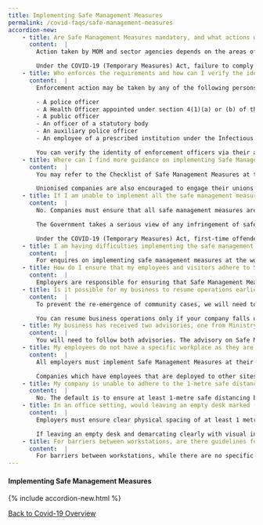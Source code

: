 ```yaml
---
title: Implementing Safe Management Measures
permalink: /covid-faqs/safe-management-measures
accordion-new:
    - title: Are Safe Management Measures mandatory, and what actions will Ministry of Manpower (MOM) take against businesses that do not implement them?
      content:  |        
        Action taken by MOM and sector agencies depends on the areas of non-compliance. For workplaces that severely lack Safe Management Measures, employers will be ordered to stop operations at the workplace. They will have to take steps to ensure that Safe Management Measures are in place before operations can resume.

        Under the COVID-19 (Temporary Measures) Act, failure to comply with Safe Management Measures is punishable with a fine of up to $10,000, imprisonment of up to 6 months, or both. Repeated offence is punishable with a fine of up to $20,000, imprisonment of up to 12 months, or both.
    - title: Who enforces the requirements and how can I verify the identity of enforcement officers inspecting my workplace?
      content:  |
        Enforcement action may be taken by any of the following persons under the COVID-19 (Temporary Measures) Act:

        - A police officer
        - A Health Officer appointed under section 4(1)(a) or (b) of the Infectious Diseases Act
        - A public officer
        - An officer of a statutory body
        - An auxiliary police officer
        - An employee of a prescribed institution under the Infectious Diseases Act

        You can verify the identity of enforcement officers via their authority cards or their public service identification cards.
    - title: Where can I find more guidance on implementing Safe Management Measures in the workplace?
      content:  |  
        You may refer to the Checklist of Safe Management Measures at the Workplace for Resumption of Business Activities here, for an overview of the requirements that must be fulfilled prior to resuming business activities at the workplace. For more information, please refer here.

        Unionised companies are also encouraged to engage their unions on such arrangements.
    - title: If I am unable to implement all the safe management measures in time, will I still be allowed to resume operations?
      content:  |
        No. Companies must ensure that all safe management measures are in place before they resume operations.

        The Government takes a serious view of any infringement of safe distancing measures and will not hesitate to take actions against non-compliant businesses.

        Under the COVID-19 (Temporary Measures) Act, first-time offenders will face a fine of up to S$10,000, imprisonment of up to 6 months, or both. Subsequent offences may face a fine of up to S$20,000, imprisonment of up to 12 months, or both.
    - title: I am having difficulties implementing the safe management measures. Who can I get help from?
      content:  |   
        For enquires on implementing safe management measures at the workplace, please contact MOM and MOH.    
    - title: How do I ensure that my employees and visitors adhere to Safe Management Measures?
      content:  |   
        Employers are responsible for ensuring that Safe Management Measures are in place, communicated and explained to employees prior to resuming work. Signs should also be put up to remind employers and visitors to observe all measures in place.
    - title: Is it possible for my business to resume operations earlier if I have implemented all Safe Management Measures at my workplace?
      content:  |   
        To prevent the re-emergence of community cases, we will need to open the economy gradually, and not all at once. In general, sectors that allow us to trade with the world and access critical supplies will start first. Sectors that attract high traffic and social interactions will have to wait and put in place additional safe measures before restarting progressively.

        You can resume business operations only if your company falls under MTI’s list of activities and services that can resume operations, and your company has implemented all required Safe Management Measures at your workplace.   
    - title: My business has received two advisories, one from Ministry of Manpower (MOM) and another from the sector agency. Which one do we follow?
      content:  |
        You will need to follow both advisories. The advisory on Safe Management Measures and the accompanying checklist issued by Ministry of Manpower (MOM) are for workplaces in general. Where there may be sector-specific considerations, companies should also refer to the sector-specific advisories issued, over and above MOM’s advisory.
    - title: My employees do not have a specific workplace as they are deployed to client’s site to provide goods and services. How can I implement Safe Management Measures?
      content:  |
        All employers must implement Safe Management Measures at their workplaces for all employees and contractors.

        Companies which have employees that are deployed to other sites should ensure that their employees comply with the Safe Management Measures put in place at these sites. Some of the Safe Management Measures can be implemented by employers regardless of where employees are deployed, such as health monitoring.
    - title: My company is unable to adhere to the 1-metre safe distancing requirement. Can I adopt other protective measures instead (eg: installing acrylic dividers), instead of the 1-metre safe distancing requirement?
      content:  |  
        No. The default is to ensure at least 1-metre safe distancing between persons at all times. While acrylic dividers or other physical barriers can be adopted alongside the safe distancing requirement, they are not meant to be used as a substitute for the safe distancing requirement. Where physical barriers (eg: acrylic dividers) are used, additional safeguards must be taken to minimise the risk of cross infection (eg: frequent cleaning and disinfection of dividers).
    - title: In an office setting, would leaving an empty desk marked (eg: with a cross) suffice for safe distancing?
      content:  |   
        Employers must ensure clear physical spacing of at least 1 metre between persons at all times and demarcate safe physical distances (at least 1 metre apart) with visual indicators or physical means such as barriers between work stations.

        If leaving an empty desk and demarcating clearly with visual indicators allows for at least 1-metre distancing between employees, this will suffice for safe distancing.    
    - title: For barriers between workstations, are there guidelines for how high they need to be?
      content:  |  
        For barriers between workstations, while there are no specific height guidelines, the barriers should also facilitate the required safe physical distance of one metre apart.
---
```


#### Implementing Safe Management Measures
{% include accordion-new.html %}

[Back to Covid-19 Overview](/covid/)
